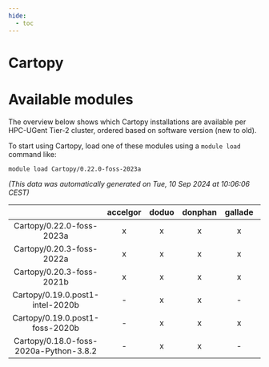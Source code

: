 ```yaml
---
hide:
  - toc
---
```


Cartopy
=======

# Available modules


The overview below shows which Cartopy installations are available per HPC-UGent Tier-2 cluster, ordered based on software version (new to old).

To start using Cartopy, load one of these modules using a `module load` command like:

```shell
module load Cartopy/0.22.0-foss-2023a
```

*(This data was automatically generated on Tue, 10 Sep 2024 at 10:06:06 CEST)*  

| |accelgor|doduo|donphan|gallade|joltik|shinx|skitty|
| :---: | :---: | :---: | :---: | :---: | :---: | :---: | :---: |
|Cartopy/0.22.0-foss-2023a|x|x|x|x|x|x|x|
|Cartopy/0.20.3-foss-2022a|x|x|x|x|x|-|x|
|Cartopy/0.20.3-foss-2021b|x|x|x|x|x|-|x|
|Cartopy/0.19.0.post1-intel-2020b|-|x|x|-|x|-|x|
|Cartopy/0.19.0.post1-foss-2020b|-|x|x|x|x|-|x|
|Cartopy/0.18.0-foss-2020a-Python-3.8.2|-|x|x|-|x|-|x|
